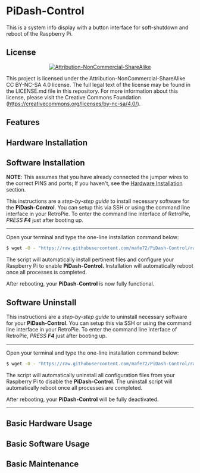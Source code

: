 # PiDash-Control
This is a system info display with a button interface for soft-shutdown and reboot of the Raspberry Pi.

License
-------
<div align="center"><a rel="license" href="https://creativecommons.org/licenses/by-nc-sa/4.0/"><img alt="Attribution-NonCommercial-ShareAlike" style="border-width:0" src="https://i.creativecommons.org/l/by-nc-sa/4.0/88x31.png" /></a><br /></div>

This project is licensed under the Attribution-NonCommercial-ShareAlike CC BY-NC-SA 4.0 license. The full legal text of the license may be found in the LICENSE.md file in this repository. For more information about this license, please visit 
the Creative Commons Foundation (https://creativecommons.org/licenses/by-nc-sa/4.0/).

Features
--------


Hardware Installation
---------------------


Software Installation
---------------------

**NOTE**: This assumes that you have already connected the jumper wires to the correct PINS and ports;
If you haven't, see the [Hardware Installation](#hardware-installation) section.

This instructions are a *step-by-step guide* to install necessary software for the **PiDash-Control**.
You can setup this via SSH or using the command line interface in your RetroPie. To enter the command line interface of RetroPie, *PRESS* ***F4*** just after booting up.

----------

Open your terminal and type the one-line installation command below:
```bash
$ wget -O - "https://raw.githubusercontent.com/mafe72/PiDash-Control/raw/master/install.sh" | sudo bash
```

The script will automatically install pertinent files and configure your Raspberry Pi to enable **PiDash-Control.**
Installation will automatically reboot once all processes is completed.

After rebooting, your **PiDash-Control** is now fully functional.

Software Uninstall
---------------------

This instructions are a *step-by-step guide* to uninstall necessary software for your **PiDash-Control**.
You can setup this via SSH or using the command line interface in your RetroPie. To enter the command line interface of RetroPie, *PRESS* ***F4*** just after booting up.

----------

Open your terminal and type the one-line installation command below:
```bash
$ wget -O - "https://raw.githubusercontent.com/mafe72/PiDash-Control/raw/master/uninstall.sh" | sudo bash
```

The script will automatically uninstall all configuration files from your Raspberry Pi to disable the **PiDash-Control.**
The uninstall script will automatically reboot once all processes are completed.

After rebooting, your **PiDash-Control** will be fully deactivated.

----------

Basic Hardware Usage
--------------------


Basic Software Usage
--------------------


Basic Maintenance
-----------------

